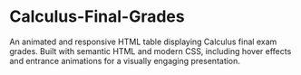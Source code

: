# Calculus-Final-Grades
An animated and responsive HTML table displaying Calculus final exam grades. Built with semantic HTML and modern CSS, including hover effects and entrance animations for a visually engaging presentation.
